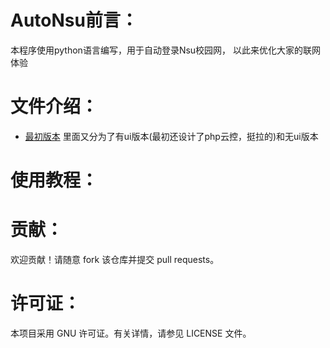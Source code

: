 # AutoNsu前言：

本程序使用python语言编写，用于自动登录Nsu校园网，
以此来优化大家的联网体验

# 文件介绍：

- [最初版本](./2022-11-9最初版)
里面又分为了有ui版本(最初还设计了php云控，挺拉的)和无ui版本

# 使用教程：

# 贡献：

欢迎贡献！请随意 fork 该仓库并提交 pull requests。

# 许可证：

本项目采用 GNU 许可证。有关详情，请参见 LICENSE 文件。
